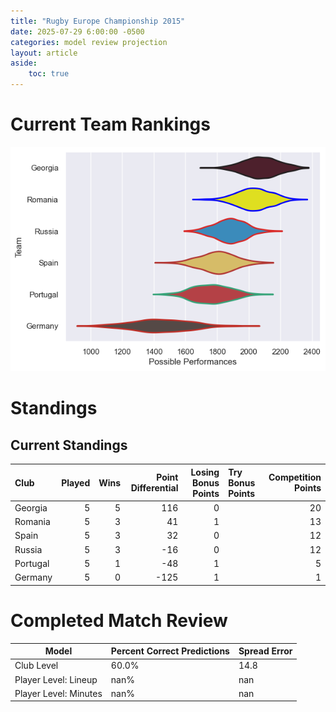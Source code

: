 ```yaml
---  
title: "Rugby Europe Championship 2015"  
date: 2025-07-29 6:00:00 -0500  
categories: model review projection  
layout: article  
aside:  
    toc: true  
---
```

# Current Team Rankings


![Club Rankings](plots/rankings_Rugby_Europe_Championship_2015.png)
# Standings

## Current Standings


| Club     |   Played |   Wins |   Point Differential |   Losing Bonus Points | Try Bonus Points   |   Competition Points |
|:---------|---------:|-------:|---------------------:|----------------------:|:-------------------|---------------------:|
| Georgia  |        5 |      5 |                  116 |                     0 |                    |                   20 |
| Romania  |        5 |      3 |                   41 |                     1 |                    |                   13 |
| Spain    |        5 |      3 |                   32 |                     0 |                    |                   12 |
| Russia   |        5 |      3 |                  -16 |                     0 |                    |                   12 |
| Portugal |        5 |      1 |                  -48 |                     1 |                    |                    5 |
| Germany  |        5 |      0 |                 -125 |                     1 |                    |                    1 |



# Completed Match Review


| Model | Percent Correct Predictions | Spread Error |
| ------ | ------ | ------ |
| Club Level | 60.0% | 14.8 |
| Player Level: Lineup | nan% | nan |
| Player Level: Minutes | nan% | nan |

